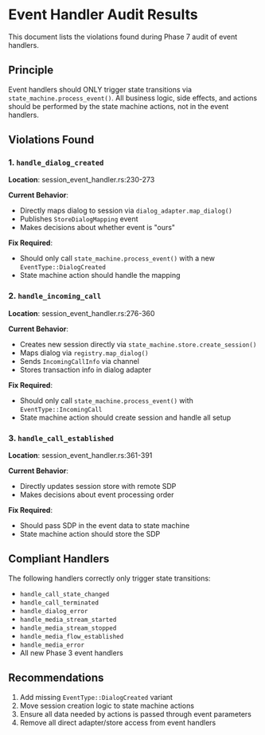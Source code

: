 # Event Handler Audit Results

This document lists the violations found during Phase 7 audit of event handlers.

## Principle

Event handlers should ONLY trigger state transitions via `state_machine.process_event()`. All business logic, side effects, and actions should be performed by the state machine actions, not in the event handlers.

## Violations Found

### 1. `handle_dialog_created` 
**Location**: session_event_handler.rs:230-273

**Current Behavior**:
- Directly maps dialog to session via `dialog_adapter.map_dialog()` 
- Publishes `StoreDialogMapping` event
- Makes decisions about whether event is "ours"

**Fix Required**:
- Should only call `state_machine.process_event()` with a new `EventType::DialogCreated`
- State machine action should handle the mapping

### 2. `handle_incoming_call`
**Location**: session_event_handler.rs:276-360

**Current Behavior**:
- Creates new session directly via `state_machine.store.create_session()`
- Maps dialog via `registry.map_dialog()`
- Sends `IncomingCallInfo` via channel
- Stores transaction info in dialog adapter

**Fix Required**:
- Should only call `state_machine.process_event()` with `EventType::IncomingCall`
- State machine action should create session and handle all setup

### 3. `handle_call_established`
**Location**: session_event_handler.rs:361-391

**Current Behavior**:
- Directly updates session store with remote SDP
- Makes decisions about event processing order

**Fix Required**:
- Should pass SDP in the event data to state machine
- State machine action should store the SDP

## Compliant Handlers

The following handlers correctly only trigger state transitions:
- `handle_call_state_changed`
- `handle_call_terminated`
- `handle_dialog_error`
- `handle_media_stream_started`
- `handle_media_stream_stopped`
- `handle_media_flow_established`
- `handle_media_error`
- All new Phase 3 event handlers

## Recommendations

1. Add missing `EventType::DialogCreated` variant
2. Move session creation logic to state machine actions
3. Ensure all data needed by actions is passed through event parameters
4. Remove all direct adapter/store access from event handlers
